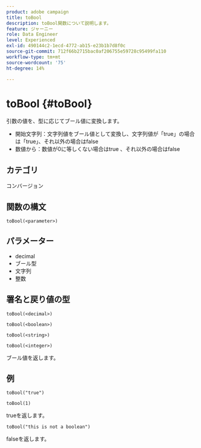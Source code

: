 ```yaml
---
product: adobe campaign
title: toBool
description: toBool関数について説明します。
feature: ジャーニー
role: Data Engineer
level: Experienced
exl-id: 490144c2-1ecd-4772-ab15-e23b1b7d8f0c
source-git-commit: 712f66b2715bac0af206755e59728c95499fa110
workflow-type: tm+mt
source-wordcount: '75'
ht-degree: 14%

---
```


# toBool {#toBool}

引数の値を、型に応じてブール値に変換します。

* 開始文字列：文字列値をブール値として変換し、文字列値が「true」の場合は「true」、それ以外の場合はfalse
* 数値から：数値が0に等しくない場合はtrue 、それ以外の場合はfalse

## カテゴリ

コンバージョン

## 関数の構文

`toBool(<parameter>)`

## パラメーター

* decimal
* ブール型
* 文字列
* 整数

## 署名と戻り値の型

`toBool(<decimal>)`

`toBool(<boolean>)`

`toBool(<string>)`

`toBool(<integer>)`

ブール値を返します。

## 例

`toBool("true")`

`toBool(1)`

trueを返します。

`toBool("this is not a boolean")`

falseを返します。
